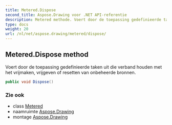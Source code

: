 ```yaml
---
title: Metered.Dispose
second_title: Aspose.Drawing voor .NET API-referentie
description: Metered methode. Voert door de toepassing gedefinieerde taken uit die verband houden met het vrijmaken vrijgeven of resetten van onbeheerde bronnen.
type: docs
weight: 20
url: /nl/net/aspose.drawing/metered/dispose/
---
```

## Metered.Dispose method

Voert door de toepassing gedefinieerde taken uit die verband houden met het vrijmaken, vrijgeven of resetten van onbeheerde bronnen.

```csharp
public void Dispose()
```

### Zie ook

* class [Metered](../)
* naamruimte [Aspose.Drawing](../../metered/)
* montage [Aspose.Drawing](../../../)


